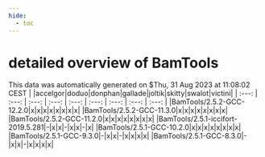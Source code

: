 ```yaml
---
hide:
  - toc
---
```


detailed overview of BamTools
=============================


This data was automatically generated on $Thu, 31 Aug 2023 at 11:08:02 CEST
| |accelgor|doduo|donphan|gallade|joltik|skitty|swalot|victini|
| :---: | :---: | :---: | :---: | :---: | :---: | :---: | :---: | :---: |
|BamTools/2.5.2-GCC-12.2.0|x|x|x|x|x|x|x|x|
|BamTools/2.5.2-GCC-11.3.0|x|x|x|x|x|x|x|x|
|BamTools/2.5.2-GCC-11.2.0|x|x|x|x|x|x|x|x|
|BamTools/2.5.1-iccifort-2019.5.281|-|x|x|-|x|x|-|x|
|BamTools/2.5.1-GCC-10.2.0|x|x|x|x|x|x|x|x|
|BamTools/2.5.1-GCC-9.3.0|-|x|x|-|x|x|x|x|
|BamTools/2.5.1-GCC-8.3.0|-|x|x|-|x|x|x|x|
